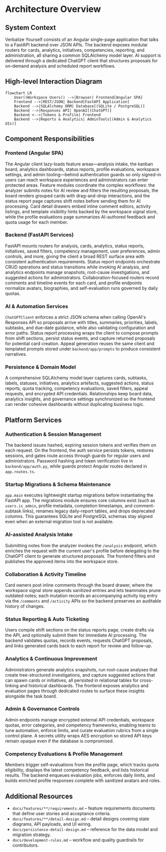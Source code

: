 # Architecture Overview

## System Context
Verbalize Yourself consists of an Angular single-page application that talks to a FastAPI backend over JSON APIs. The backend exposes modular routers for cards, analytics, initiatives, competencies, reporting, and administration, all sharing a common SQLAlchemy model layer. AI support is delivered through a dedicated ChatGPT client that structures proposals for on-demand analysis and scheduled report workflows.

## High-level Interaction Diagram
```mermaid
flowchart LR
    User((Workspace Users)) -->|Browser| Frontend[Angular SPA]
    Frontend -->|REST/JSON| Backend[FastAPI Application]
    Backend -->|SQLAlchemy ORM| Database[(SQLite / PostgreSQL)]
    Backend -->|Responses API| OpenAI[(ChatGPT)]
    Backend <-->|Tokens & Profile| Frontend
    Backend -->|Reports & Analytics| AdminTools[(Admin & Analytics UIs)]
```

## Component Responsibilities
### Frontend (Angular SPA)
The Angular client lazy-loads feature areas—analysis intake, the kanban board, analytics dashboards, status reports, profile evaluations, workspace settings, and admin tooling—behind authentication guards so only signed-in users can reach workspace experiences and administrators can enter protected areas. Feature modules coordinate the complex workflows: the analyzer submits notes for AI review and filters the resulting proposals, the board renders grouped cards with drag-and-drop interactions, and the status report page captures shift notes before sending them for AI processing. Card detail drawers embed inline comment editors, activity listings, and template visibility hints backed by the workspace signal store, while the profile evaluations page summarizes AI-authored feedback and quota usage for each member.

### Backend (FastAPI Services)
FastAPI mounts routers for analysis, cards, analytics, status reports, initiatives, saved filters, competency management, user preferences, admin controls, and more, giving the client a broad REST surface area with consistent authentication requirements. Status report endpoints orchestrate CRUD operations and status transitions while invoking AI analysis, and analytics endpoints manage snapshots, root-cause investigations, and suggested actions for administrators. Collaboration-focused routers record comments and timeline events for each card, and profile endpoints normalize avatars, biographies, and self-evaluation runs governed by daily quotas.

### AI & Automation Services
`ChatGPTClient` enforces a strict JSON schema when calling OpenAI's Responses API so proposals arrive with titles, summaries, priorities, labels, subtasks, and due-date guidance, while also validating configuration and error paths. Status report processing wraps the client to compose prompts from shift sections, persist status events, and capture returned proposals for potential card creation. Appeal generation reuses the same client and templated prompts stored under `backend/app/prompts` to produce consistent narratives.

### Persistence & Domain Model
A comprehensive SQLAlchemy model layer captures cards, subtasks, labels, statuses, initiatives, analytics artefacts, suggested actions, status reports, quota tracking, competency evaluations, saved filters, appeal requests, and encrypted API credentials. Relationships keep board data, analytics insights, and governance settings synchronized so the frontend can render cohesive dashboards without duplicating business logic.

## Platform Services
### Authentication & Session Management
The backend issues hashed, expiring session tokens and verifies them on each request. On the frontend, the auth service persists tokens, restores sessions, and gates route access through guards for regular users and administrators. Password hashing and token verification live in `backend/app/auth.py`, while guards protect Angular routes declared in `app.routes.ts`.

### Startup Migrations & Schema Maintenance
`app.main` executes lightweight startup migrations before instantiating the FastAPI app. The migrations module ensures core columns exist (such as `users.is_admin`, profile metadata, completion timestamps, and comment-subtask links), renames legacy daily-report tables, and drops deprecated columns. This guarantees SQLite and PostgreSQL schemas stay aligned even when an external migration tool is not available.

### AI-assisted Analysis Intake
Submitting notes from the analyzer invokes the `/analysis` endpoint, which enriches the request with the current user's profile before delegating to the ChatGPT client to generate structured proposals. The frontend filters and publishes the approved items into the workspace store.

### Collaboration & Activity Timeline
Card owners post inline comments through the board drawer, where the workspace signal store appends sanitized entries and lets teammates prune outdated notes; each mutation records an accompanying activity log entry via the `/comments` and `/activity` APIs so the backend preserves an auditable history of changes.

### Status Reporting & Auto Ticketing
Users compile shift sections on the status reports page, create drafts via the API, and optionally submit them for immediate AI processing. The backend validates quotas, records events, requests ChatGPT proposals, and links generated cards back to each report for review and follow-up.

### Analytics & Continuous Improvement
Administrators generate analytics snapshots, run root-cause analyses that create tree-structured investigations, and capture suggested actions that can spawn cards or initiatives, all persisted in relational tables for cross-linking and historical dashboards. The frontend exposes analytics and evaluation pages through dedicated routes to surface these insights alongside the task board.

### Admin & Governance Controls
Admin endpoints manage encrypted external API credentials, workspace quotas, error categories, and competency frameworks, enabling teams to tune automation, enforce limits, and curate evaluation rubrics from a single control plane. A secrets utility wraps AES encryption so stored API keys remain opaque even if the database is compromised.

### Competency Evaluations & Profile Management
Members trigger self-evaluations from the profile page, which tracks quota eligibility, displays the latest competency feedback, and lists historical results. The backend enqueues evaluation jobs, enforces daily limits, and builds enriched profile responses complete with sanitized avatars and roles.

## Additional Resources
- `docs/features/**/requirements.md` – feature requirements documents that define user stories and acceptance criteria.
- `docs/features/**/detail-design.md` – detail designs covering state diagrams, API payloads, and UI wiring.
- `docs/persistence-detail-design.md` – reference for the data model and migration strategy.
- `docs/development-rules.md` – workflow and quality guardrails for contributors.
